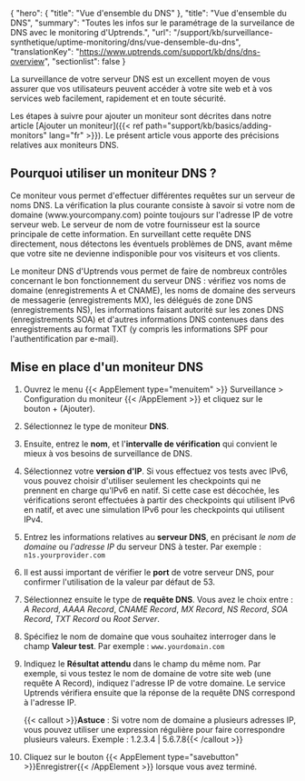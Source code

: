 {
  "hero": {
    "title": "Vue d'ensemble du DNS"
  },
  "title": "Vue d'ensemble du DNS",
  "summary": "Toutes les infos sur le paramétrage de la surveilance de DNS avec le monitoring d'Uptrends.",
  "url": "/support/kb/surveillance-synthetique/uptime-monitoring/dns/vue-densemble-du-dns",
  "translationKey": "https://www.uptrends.com/support/kb/dns/dns-overview",
  "sectionlist": false
}

La surveillance de votre serveur DNS est un excellent moyen de vous assurer que vos utilisateurs peuvent accéder à votre site web et à vos services web facilement, rapidement et en toute sécurité.

Les étapes à suivre pour ajouter un moniteur sont décrites dans notre article [Ajouter un moniteur]({{< ref path="support/kb/basics/adding-monitors" lang="fr" >}}). Le présent article vous apporte des précisions relatives aux moniteurs DNS.

## Pourquoi utiliser un moniteur DNS ?

Ce moniteur vous permet d'effectuer différentes requêtes sur un serveur de noms DNS. La vérification la plus courante consiste à savoir si votre nom de domaine (www\.yourcompany.com) pointe toujours sur l'adresse IP de votre serveur web. Le serveur de nom de votre fournisseur est la source principale de cette information. En surveillant cette requête DNS directement, nous détectons les éventuels problèmes de DNS, avant même que votre site ne devienne indisponible pour vos visiteurs et vos clients.

Le moniteur DNS d'Uptrends vous permet de faire de nombreux contrôles concernant le bon fonctionnement du serveur DNS : vérifiez vos noms de domaine (enregistrements A et CNAME), les noms de domaine des serveurs de messagerie (enregistrements MX), les délégués de zone DNS (enregistrements NS), les informations faisant autorité sur les zones DNS (enregistrements SOA) et d'autres informations DNS contenues dans des enregistrements au format TXT (y compris les informations SPF pour l'authentification par e-mail).

## Mise en place d'un moniteur DNS

1. Ouvrez le menu {{< AppElement type="menuitem" >}} Surveillance > Configuration du moniteur {{< /AppElement >}} et cliquez sur le bouton + (Ajouter).
2. Sélectionnez le type de moniteur **DNS**.
3. Ensuite, entrez le **nom**, et l'**intervalle de vérification** qui convient le mieux à vos besoins de surveillance de DNS.
4. Sélectionnez votre **version d'IP**. Si vous effectuez vos tests avec IPv6, vous pouvez choisir d'utiliser seulement les checkpoints qui ne prennent en charge qu’IPv6 en natif. Si cette case est décochée, les vérifications seront effectuées à partir des checkpoints qui utilisent IPv6 en natif, et avec une simulation IPv6 pour les checkpoints qui utilisent IPv4.
5. Entrez les informations relatives au **serveur DNS**, en précisant *le nom de domaine* ou *l'adresse IP* du serveur DNS à tester. Par exemple : `n1s.yourprovider.com`
6. Il est aussi important de vérifier le **port** de votre serveur DNS, pour confirmer l'utilisation de la valeur par défaut de 53.
7. Sélectionnez ensuite le type de **requête DNS**. Vous avez le choix entre : *A Record*, *AAAA Record*, *CNAME Record*, *MX Record*, *NS Record*, *SOA Record*, *TXT Record* ou *Root Server*.
8. Spécifiez le nom de domaine que vous souhaitez interroger dans le champ **Valeur test**. Par exemple : `www.yourdomain.com`
9. Indiquez le **Résultat attendu** dans le champ du même nom.
   Par exemple, si vous testez le nom de domaine de votre site web (une requête A Record), indiquez l'adresse IP de votre domaine. Le service Uptrends vérifiera ensuite que la réponse de la requête DNS correspond à l'adresse IP.

   {{< callout >}}**Astuce** : Si votre nom de domaine a plusieurs adresses IP, vous pouvez utiliser une expression régulière pour faire correspondre plusieurs valeurs.
   Exemple : 1.2.3.4 \| 5.6.7.8{{< /callout >}}
10. Cliquez sur le bouton {{< AppElement type="savebutton" >}}Enregistrer{{< /AppElement >}} lorsque vous avez terminé.

